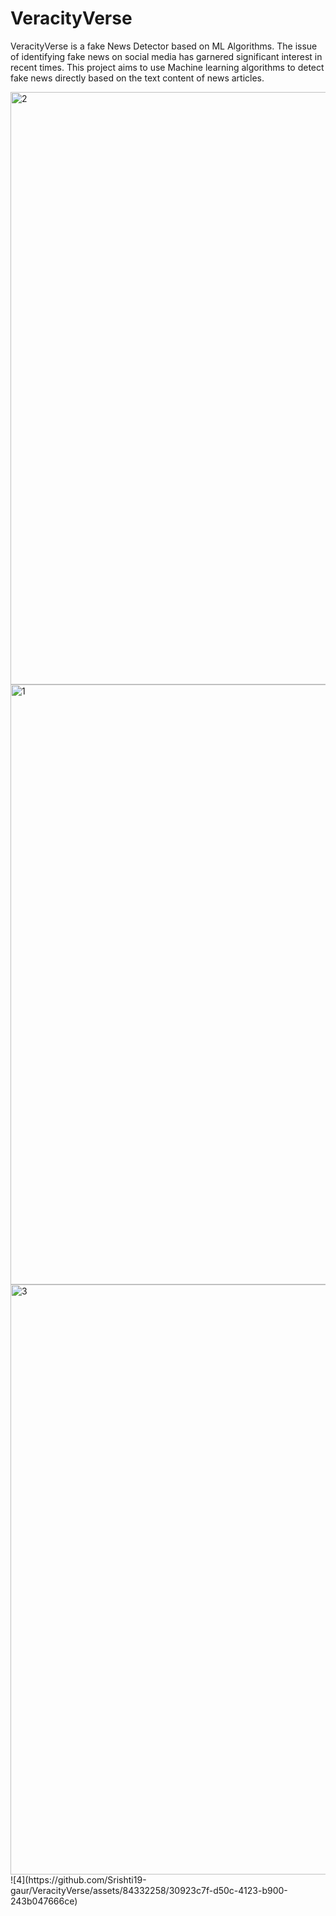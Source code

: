 # VeracityVerse
VeracityVerse is a fake News Detector based on ML Algorithms. The issue of identifying fake news on social media has garnered significant interest in recent times. This project aims to use Machine learning algorithms to detect fake news directly based on the text content of news articles.


<img width="948" alt="2" src="https://github.com/Srishti19-gaur/VeracityVerse/assets/84332258/3408faa0-3e41-4946-be56-c424750db42a">
<img width="960" alt="1" src="https://github.com/Srishti19-gaur/VeracityVerse/assets/84332258/2df8a3a5-9b2e-4f1c-82b5-1e45d183f220">
<img width="944" alt="3" src="https://github.com/Srishti19-gaur/VeracityVerse/assets/84332258/b8a6be8b-6d75-4d4e-9ae0-27b6cf0079de">
![4](https://github.com/Srishti19-gaur/VeracityVerse/assets/84332258/30923c7f-d50c-4123-b900-243b047666ce)


